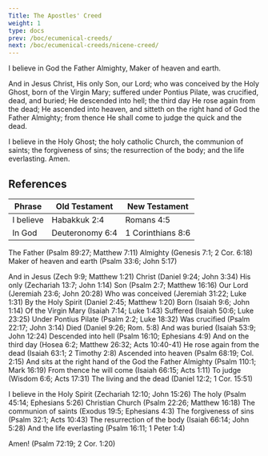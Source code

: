 ```yaml
---
Title: The Apostles' Creed
weight: 1
type: docs
prev: /boc/ecumenical-creeds/
next: /boc/ecumenical-creeds/nicene-creed/
---
```


I believe in God the Father Almighty, Maker of heaven and earth.

And in Jesus Christ, His only Son, our Lord; who was conceived by the Holy Ghost, born of the Virgin Mary; suffered under Pontius Pilate, was crucified, dead, and buried; He descended into hell; the third day He rose again from the dead; He ascended into heaven, and sitteth on the right hand of God the Father Almighty; from thence He shall come to judge the quick and the dead.

I believe in the Holy Ghost; the holy catholic Church, the communion of saints; the forgiveness of sins; the resurrection of the body; and the life everlasting. Amen.

## References

| Phrase    | Old Testament   | New Testament     |
|-----------|-----------------|-------------------|
| I believe | Habakkuk 2:4    | Romans 4:5        |
| In God    | Deuteronomy 6:4 | 1 Corinthians 8:6 |


The Father  	(Psalm 89:27; Matthew 7:11)
Almighty  	(Genesis 7:1; 2 Cor. 6:18)
Maker of heaven and earth  	(Psalm 33:6; John 5:17)
  
And in Jesus  	(Zech 9:9; Matthew 1:21)
Christ  	(Daniel 9:24; John 3:34)
His only  	(Zechariah 13:7; John 1:14)
Son  	(Psalm 2:7; Matthew 16:16)
Our Lord  	(Jeremiah 23:6; John 20:28)
Who was conceived  	(Jeremiah 31:22; Luke 1:31)
By the Holy Spirit  	(Daniel 2:45; Matthew 1:20)
Born  	(Isaiah 9:6; John 1:14)
Of the Virgin Mary  	(Isaiah 7:14; Luke 1:43)
Suffered  	(Isaiah 50:6; Luke 23:25)
Under Pontius Pilate  	(Psalm 2:2; Luke 18:32)
Was crucified  	(Psalm 22:17; John 3:14)
Died  	(Daniel 9:26; Rom. 5:8)
And was buried  	(Isaiah 53:9; John 12:24)
Descended into hell  	(Psalm 16:10; Ephesians 4:9)
And on the third day  	(Hosea 6:2; Matthew 26:32; Acts 10:40-41)
He rose again from the dead  	(Isaiah 63:1; 2 Timothy 2:8)
Ascended into heaven  	(Psalm 68:19; Col. 2:15)
And sits at the right hand of the God the Father Almighty  	(Psalm 110:1; Mark 16:19)
From thence he will come  	(Isaiah 66:15; Acts 1:11)
To judge  	(Wisdom 6:6; Acts 17:31)
The living and the dead  	(Daniel 12:2; 1 Cor. 15:51)
  
I believe in the Holy Spirit  	(Zechariah 12:10; John 15:26)
The holy  	(Psalm 45:14; Ephesians 5:26)
Christian Church  	(Psalm 22:26; Matthew 16:18)
The communion of saints  	(Exodus 19:5; Ephesians 4:3)
The forgiveness of sins  	(Psalm 32:1; Acts 10:43)
The resurrection of the body  	(Isaiah 66:14; John 5:28)
And the life everlasting  	(Psalm 16:11; 1 Peter 1:4)
  
Amen!  	(Psalm 72:19; 2 Cor. 1:20)